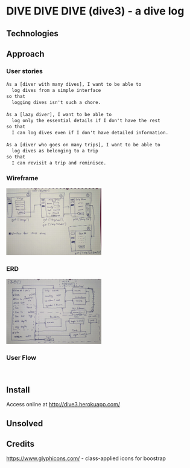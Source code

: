 # DIVE DIVE DIVE (dive3) - a dive log

## Technologies
## Approach

### User stories
``` text
As a [diver with many dives], I want to be able to
  log dives from a simple interface
so that
  logging dives isn't such a chore.

As a [lazy diver], I want to be able to
  log only the essential details if I don't have the rest
so that
  I can log dives even if I don't have detailed information.

As a [diver who goes on many trips], I want to be able to
  log dives as belonging to a trip
so that
  I can revisit a trip and reminisce.

```

### Wireframe
<img width="50%" src='docs/dive3_wire.jpg' />

### ERD
<img width="50%" src='docs/dive3_erd.jpg' />

### User Flow
<img width="50%" src='' />

## Install
Access online at http://dive3.herokuapp.com/

## Unsolved

## Credits
https://www.glyphicons.com/ - class-applied icons for boostrap
